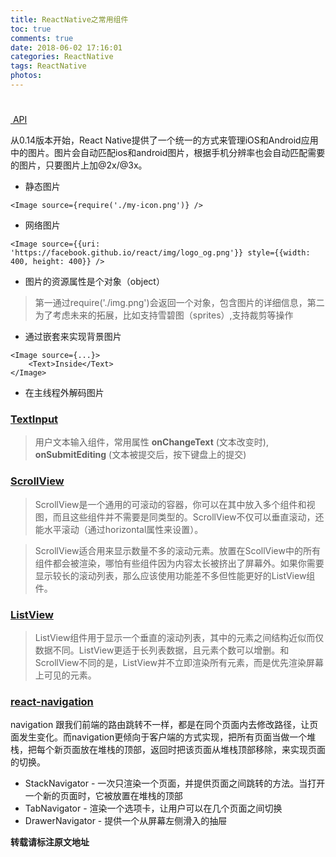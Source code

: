 ```yaml
---
title: ReactNative之常用组件
toc: true
comments: true
date: 2018-06-02 17:16:01
categories: ReactNative
tags: ReactNative
photos:
---
```


<!--more-->

### [<Image />](https://reactnative.cn/docs/0.31/images.html#content)

[<Image /> API](https://reactnative.cn/docs/0.31/image.html#content)

从0.14版本开始，React Native提供了一个统一的方式来管理iOS和Android应用中的图片。图片会自动匹配ios和android图片，根据手机分辨率也会自动匹配需要的图片，只要图片上加@2x/@3x。

* 静态图片

```
<Image source={require('./my-icon.png')} />
```

* 网络图片
```
<Image source={{uri: 'https://facebook.github.io/react/img/logo_og.png'}} style={{width: 400, height: 400}} />
```

* 图片的资源属性是个对象（object）
> 第一通过require('./img.png')会返回一个对象，包含图片的详细信息，第二为了考虑未来的拓展，比如支持雪碧图（sprites）,支持裁剪等操作

* 通过嵌套来实现背景图片
```
<Image source={...}>
    <Text>Inside</Text>
</Image>
```

* 在主线程外解码图片


### [TextInput](https://reactnative.cn/docs/0.31/textinput.html#content)

> 用户文本输入组件，常用属性 **onChangeText** (文本改变时), **onSubmitEditing** (文本被提交后，按下键盘上的提交)

### [ScrollView](https://reactnative.cn/docs/0.31/scrollview.html#content)

> ScrollView是一个通用的可滚动的容器，你可以在其中放入多个组件和视图，而且这些组件并不需要是同类型的。ScrollView不仅可以垂直滚动，还能水平滚动（通过horizontal属性来设置）。

> ScrollView适合用来显示数量不多的滚动元素。放置在ScollView中的所有组件都会被渲染，哪怕有些组件因为内容太长被挤出了屏幕外。如果你需要显示较长的滚动列表，那么应该使用功能差不多但性能更好的ListView组件。

### [ListView](https://reactnative.cn/docs/0.31/listview.html#contentRea)

> ListView组件用于显示一个垂直的滚动列表，其中的元素之间结构近似而仅数据不同。ListView更适于长列表数据，且元素个数可以增删。和ScrollView不同的是，ListView并不立即渲染所有元素，而是优先渲染屏幕上可见的元素。

### [react-navigation](https://www.reactnavigation.org.cn/docs/guide-intro)

navigation 跟我们前端的路由跳转不一样，都是在同个页面内去修改路径，让页面发生变化。而navigation更倾向于客户端的方式实现，把所有页面当做一个堆栈，把每个新页面放在堆栈的顶部，返回时把该页面从堆栈顶部移除，来实现页面的切换。

* StackNavigator - 一次只渲染一个页面，并提供页面之间跳转的方法。当打开一个新的页面时，它被放置在堆栈的顶部
* TabNavigator - 渲染一个选项卡，让用户可以在几个页面之间切换
* DrawerNavigator - 提供一个从屏幕左侧滑入的抽屉


**转载请标注原文地址**

